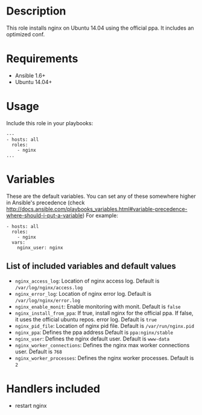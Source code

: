 # Description
This role installs nginx on Ubuntu 14.04 using the official ppa. It includes an optimized
conf.

# Requirements

* Ansible 1.6+
* Ubuntu 14.04+

# Usage
Include this role in your playbooks:
```
---
- hosts: all
  roles:
    - nginx
...
```

# Variables 

These are the default variables. You can set any of these somewhere higher in Ansible's precedence (check 
http://docs.ansible.com/playbooks_variables.html#variable-precedence-where-should-i-put-a-variable)
For example:
```
- hosts: all
  roles:
    - nginx
  vars:
    nginx_user: nginx
```

## List of included variables and default values

* ```nginx_access_log```: Location of nginx access log. Default is ```/var/log/nginx/access.log```
* ```nginx_error_log```: Location of nginx error log. Default is ```/var/log/nginx/error.log```
* ```nginx_enable_monit```: Enable monitoring with monit. Default is ```false```
* ```nginx_install_from_ppa```: If true, install nginx for the official ppa. If false, it uses the official ubuntu repos. error log. Default is ```true```
* ```nginx_pid_file```: Location of nginx pid file. Default is ```/var/run/nginx.pid```
* ```nginx_ppa```: Defines the ppa address Default is ```ppa:nginx/stable```
* ```nginx_user```: Defines the nginx default user. Default is ```www-data```
* ```nginx_worker_connections```: Defines the nginx max worker connections user. Default is ```768```
* ```nginx_worker_processes```: Defines the nginx worker processes. Default is ```2```

# Handlers included

* restart nginx
